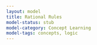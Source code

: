 ```yaml
---
layout: model
title: Rational Rules
model-status: stub
model-category: Concept Learning
model-tags: concepts, logic
---
```

